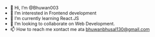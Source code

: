 - 👋 Hi, I’m @Bhuwan003
- 👀 I’m interested in Frontend development
- 🌱 I’m currently learning React.JS
- 💞️ I’m looking to collaborate on Web Development.
- 📫 How to reach me xontact me ata bhuwanbhusal130@gmail.com

<!---
Bhuwan003/Bhuwan003 is a ✨ special ✨ repository because its `README.md` (this file) appears on your GitHub profile.
You can click the Preview link to take a look at your changes.
--->
